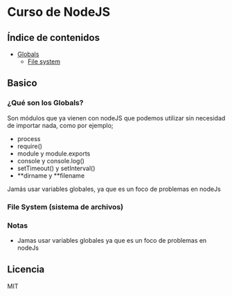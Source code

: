 # Curso de NodeJS

## Índice de contenidos

- [Globals](#globals)
  - [File system](#file_system)

## Basico

<a name="globals"></a>

### ¿Qué son los Globals?

Son módulos que ya vienen con nodeJS que podemos utilizar sin necesidad de importar nada, como por ejemplo;

- process
- require()
- module y module.exports
- console y console.log()
- setTimeout() y setInterval()
- **dirname y **filename

Jamás usar variables globales, ya que es un foco de problemas en nodeJs

<a name="file_system"></a>

### File System (sistema de archivos)

### Notas

- Jamas usar variables globales ya que es un foco de problemas en nodeJs

## Licencia

MIT
